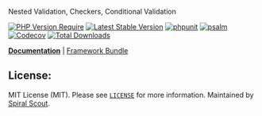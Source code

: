 Nested Validation, Checkers, Conditional Validation

[![PHP Version Require](https://poser.pugx.org/spiral/validation/require/php)](https://packagist.org/packages/spiral/validation)
[![Latest Stable Version](https://poser.pugx.org/spiral/validation/v/stable)](https://packagist.org/packages/spiral/validation)
[![phpunit](https://github.com/spiral/validation/workflows/phpunit/badge.svg)](https://github.com/spiral/validation/actions)
[![psalm](https://github.com/spiral/validation/workflows/psalm/badge.svg)](https://github.com/spiral/validation/actions)
[![Codecov](https://codecov.io/gh/spiral/validation/branch/master/graph/badge.svg)](https://codecov.io/gh/spiral/validation/)
[![Total Downloads](https://poser.pugx.org/spiral/validation/downloads)](https://packagist.org/packages/spiral/validation)

<b>[Documentation](https://spiral.dev/docs/security-validation)</b> | [Framework Bundle](https://github.com/spiral/framework)

## License:

MIT License (MIT). Please see [`LICENSE`](./LICENSE) for more information. Maintained by [Spiral Scout](https://spiralscout.com).
